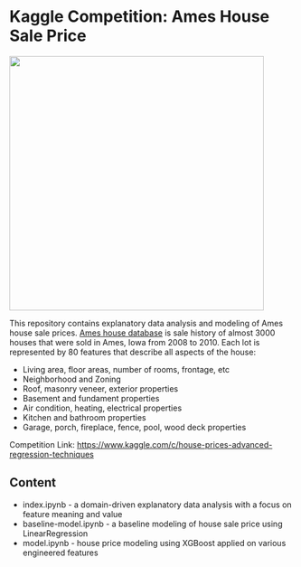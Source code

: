 # Kaggle Competition: Ames House Sale Price

<img style="height: 450px" src="https://livability.com/sites/default/files/151SUBAME031.jpg" />

This repository contains explanatory data analysis and modeling of Ames house sale prices.
<a href="http://jse.amstat.org/v19n3/decock.pdf">Ames house database</a> is sale history of almost 3000 houses that were sold in Ames, Iowa from 2008 to 2010. Each lot is represented by 80 features that describe all aspects of the house:

- Living area, floor areas, number of rooms, frontage, etc
- Neighborhood and Zoning
- Roof, masonry veneer, exterior properties
- Basement and fundament properties
- Air condition, heating, electrical properties
- Kitchen and bathroom properties
- Garage, porch, fireplace, fence, pool, wood deck properties

Competition Link: https://www.kaggle.com/c/house-prices-advanced-regression-techniques

## Content

- index.ipynb - a domain-driven explanatory data analysis with a focus on feature meaning and value
- baseline-model.ipynb - a baseline modeling of house sale price using LinearRegression
- model.ipynb - house price modeling using XGBoost applied on various engineered features
